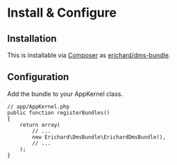 Install & Configure
===================

Installation
------------

This is installable via [Composer](https://getcomposer.org/) as [erichard/dms-bundle](https://packagist.org/packages/erichard/dms-bundle).

Configuration
-------------

Add the bundle to your AppKernel class.

```
// app/AppKernel.php
public function registerBundles()
{
    return array(
        // ...
        new Erichard\DmsBundle\ErichardDmsBundle(),
        // ...
    );
}
```
